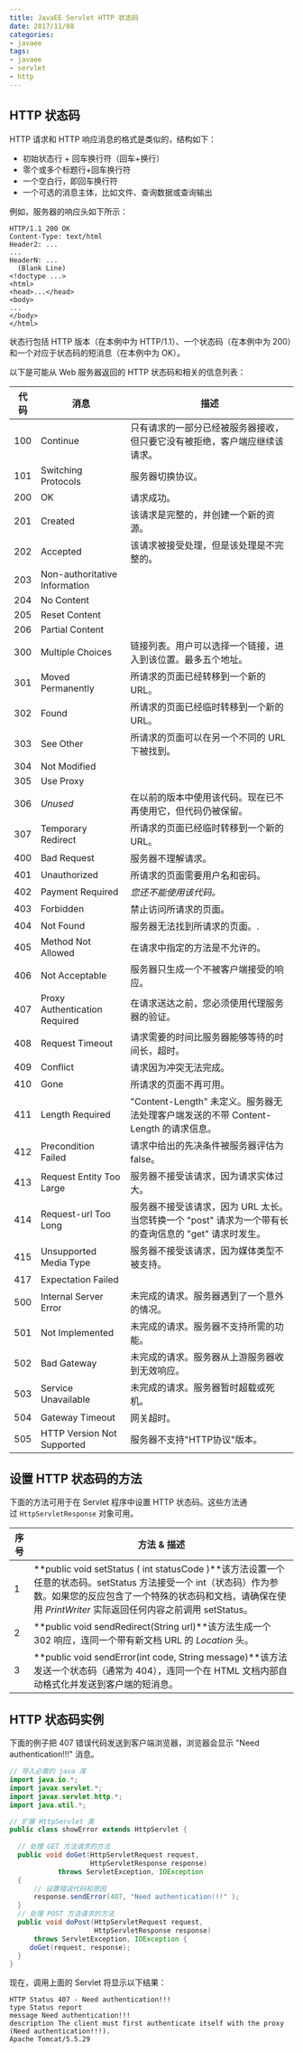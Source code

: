 ```yaml
---
title: JavaEE Servlet HTTP 状态码
date: 2017/11/08
categories:
- javaee
tags:
- javaee
- servlet
- http
---
```


## HTTP 状态码

HTTP 请求和 HTTP 响应消息的格式是类似的，结构如下：

- 初始状态行 + 回车换行符（回车+换行）
- 零个或多个标题行+回车换行符
- 一个空白行，即回车换行符
- 一个可选的消息主体，比如文件、查询数据或查询输出

例如，服务器的响应头如下所示：

```
HTTP/1.1 200 OK
Content-Type: text/html
Header2: ...
...
HeaderN: ...
  (Blank Line)
<!doctype ...>
<html>
<head>...</head>
<body>
...
</body>
</html>
```

状态行包括 HTTP 版本（在本例中为 HTTP/1.1）、一个状态码（在本例中为 200）和一个对应于状态码的短消息（在本例中为 OK）。

以下是可能从 Web 服务器返回的 HTTP 状态码和相关的信息列表：

| 代码   | 消息                            | 描述                                       |
| ---- | ----------------------------- | ---------------------------------------- |
| 100  | Continue                      | 只有请求的一部分已经被服务器接收，但只要它没有被拒绝，客户端应继续该请求。    |
| 101  | Switching Protocols           | 服务器切换协议。                                 |
| 200  | OK                            | 请求成功。                                    |
| 201  | Created                       | 该请求是完整的，并创建一个新的资源。                       |
| 202  | Accepted                      | 该请求被接受处理，但是该处理是不完整的。                     |
| 203  | Non-authoritative Information |                                          |
| 204  | No Content                    |                                          |
| 205  | Reset Content                 |                                          |
| 206  | Partial Content               |                                          |
| 300  | Multiple Choices              | 链接列表。用户可以选择一个链接，进入到该位置。最多五个地址。           |
| 301  | Moved Permanently             | 所请求的页面已经转移到一个新的 URL。                     |
| 302  | Found                         | 所请求的页面已经临时转移到一个新的 URL。                   |
| 303  | See Other                     | 所请求的页面可以在另一个不同的 URL 下被找到。                |
| 304  | Not Modified                  |                                          |
| 305  | Use Proxy                     |                                          |
| 306  | *Unused*                      | 在以前的版本中使用该代码。现在已不再使用它，但代码仍被保留。           |
| 307  | Temporary Redirect            | 所请求的页面已经临时转移到一个新的 URL。                   |
| 400  | Bad Request                   | 服务器不理解请求。                                |
| 401  | Unauthorized                  | 所请求的页面需要用户名和密码。                          |
| 402  | Payment Required              | *您还不能使用该代码。*                             |
| 403  | Forbidden                     | 禁止访问所请求的页面。                              |
| 404  | Not Found                     | 服务器无法找到所请求的页面。.                          |
| 405  | Method Not Allowed            | 在请求中指定的方法是不允许的。                          |
| 406  | Not Acceptable                | 服务器只生成一个不被客户端接受的响应。                      |
| 407  | Proxy Authentication Required | 在请求送达之前，您必须使用代理服务器的验证。                   |
| 408  | Request Timeout               | 请求需要的时间比服务器能够等待的时间长，超时。                  |
| 409  | Conflict                      | 请求因为冲突无法完成。                              |
| 410  | Gone                          | 所请求的页面不再可用。                              |
| 411  | Length Required               | "Content-Length" 未定义。服务器无法处理客户端发送的不带 Content-Length 的请求信息。 |
| 412  | Precondition Failed           | 请求中给出的先决条件被服务器评估为 false。                 |
| 413  | Request Entity Too Large      | 服务器不接受该请求，因为请求实体过大。                      |
| 414  | Request-url Too Long          | 服务器不接受该请求，因为 URL 太长。当您转换一个 "post" 请求为一个带有长的查询信息的 "get" 请求时发生。 |
| 415  | Unsupported Media Type        | 服务器不接受该请求，因为媒体类型不被支持。                    |
| 417  | Expectation Failed            |                                          |
| 500  | Internal Server Error         | 未完成的请求。服务器遇到了一个意外的情况。                    |
| 501  | Not Implemented               | 未完成的请求。服务器不支持所需的功能。                      |
| 502  | Bad Gateway                   | 未完成的请求。服务器从上游服务器收到无效响应。                  |
| 503  | Service Unavailable           | 未完成的请求。服务器暂时超载或死机。                       |
| 504  | Gateway Timeout               | 网关超时。                                    |
| 505  | HTTP Version Not Supported    | 服务器不支持"HTTP协议"版本。                        |

## 设置 HTTP 状态码的方法

下面的方法可用于在 Servlet 程序中设置 HTTP 状态码。这些方法通过 `HttpServletResponse` 对象可用。

| 序号   | 方法 & 描述                                  |
| ---- | ---------------------------------------- |
| 1    | **public void setStatus ( int statusCode )**该方法设置一个任意的状态码。setStatus 方法接受一个 int（状态码）作为参数。如果您的反应包含了一个特殊的状态码和文档，请确保在使用 *PrintWriter* 实际返回任何内容之前调用 setStatus。 |
| 2    | **public void sendRedirect(String url)**该方法生成一个 302 响应，连同一个带有新文档 URL 的 *Location* 头。 |
| 3    | **public void sendError(int code, String message)**该方法发送一个状态码（通常为 404），连同一个在 HTML 文档内部自动格式化并发送到客户端的短消息。 |

## HTTP 状态码实例

下面的例子把 407 错误代码发送到客户端浏览器，浏览器会显示 "Need authentication!!!" 消息。

```java
// 导入必需的 java 库
import java.io.*;
import javax.servlet.*;
import javax.servlet.http.*;
import java.util.*;

// 扩展 HttpServlet 类
public class showError extends HttpServlet {
 
  // 处理 GET 方法请求的方法
  public void doGet(HttpServletRequest request,
                    HttpServletResponse response)
            throws ServletException, IOException
  {
      // 设置错误代码和原因
      response.sendError(407, "Need authentication!!!" );
  }
  // 处理 POST 方法请求的方法
  public void doPost(HttpServletRequest request,
                     HttpServletResponse response)
      throws ServletException, IOException {
     doGet(request, response);
  }
}
```

现在，调用上面的 Servlet 将显示以下结果：

```
HTTP Status 407 - Need authentication!!!
type Status report
message Need authentication!!!
description The client must first authenticate itself with the proxy (Need authentication!!!).
Apache Tomcat/5.5.29
```
